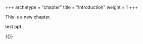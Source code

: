 +++
archetype = "chapter"
title = "Introduction"
weight = 1
+++

This is a new chapter.


test ppt



{{<ppt src="https://github.com/XSLiuLab/CancerBiology/tree/main/ppt/workreport_wjy_240510.ppt">}}